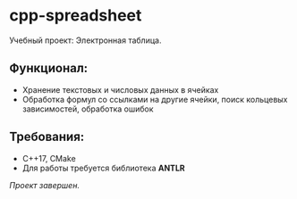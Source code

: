 # cpp-spreadsheet
Учебный проект: Электронная таблица. 
## Функционал:
- Хранение текстовых и числовых данных в ячейках
- Обработка формул со ссылками на другие ячейки, поиск кольцевых зависимостей, обработка ошибок
## Требования:
- C++17, CMake
- Для работы требуется библиотека **ANTLR**

_Проект завершен._
